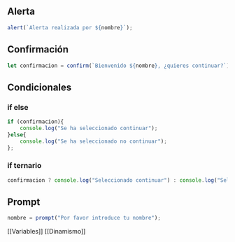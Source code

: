 ## Alerta

```js
alert(`Alerta realizada por ${nombre}`);
```

## Confirmación

```js
let confirmacion = confirm(`Bienvenido ${nombre}, ¿quieres continuar?`);
```

## Condicionales

### if else

```js
if (confirmacion){
	console.log("Se ha seleccionado continuar");
}else{
	console.log("Se ha seleccionado no continuar");
};
```

### if ternario

```js
confirmacion ? console.log("Seleccionado continuar") : console.log("Seleccionado false");
```

## Prompt

```js
nombre = prompt("Por favor introduce tu nombre");
```

[[Variables]]
[[Dinamismo]]